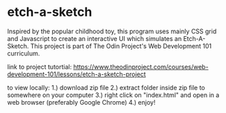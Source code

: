 # etch-a-sketch

Inspired by the popular childhood toy, this program uses mainly CSS grid and Javascript to create an interactive UI which simulates an Etch-A-Sketch.
This project is part of The Odin Project's Web Development 101 curriculum.


link to project tutortial: https://www.theodinproject.com/courses/web-development-101/lessons/etch-a-sketch-project

to view locally: 1.) download zip file
		 2.) extract folder inside zip file to somewhere on your computer
		 3.) right click on "index.html" and open in a web browser (preferably Google Chrome)
		 4.) enjoy!